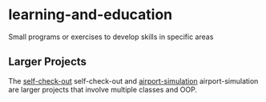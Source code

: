 # learning-and-education

Small programs or exercises to develop skills in specific areas

## Larger Projects

The [self-check-out](self-check-out/README.md) self-check-out and [airport-simulation](airport-simulation/README.md) airport-simulation are larger projects that involve multiple classes and OOP.
